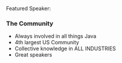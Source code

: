Featured Speaker: 

### The Community
* Always involved in all things Java
* 4th largest US Community
* Collective knowledge in ALL INDUSTRIES 
* Great speakers
